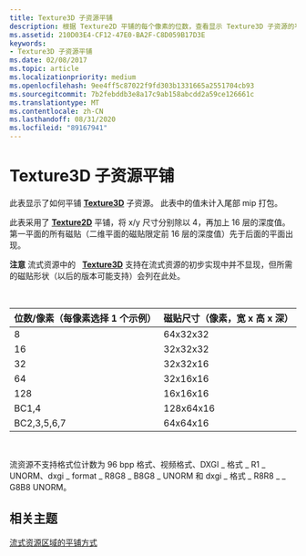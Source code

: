 ```yaml
---
title: Texture3D 子资源平铺
description: 根据 Texture2D 平铺的每个像素的位数，查看显示 Texture3D 子资源的平铺方式的表。
ms.assetid: 210D03E4-CF12-47E0-BA2F-C8D059B17D3E
keywords:
- Texture3D 子资源平铺
ms.date: 02/08/2017
ms.topic: article
ms.localizationpriority: medium
ms.openlocfilehash: 9ee4ff5c87022f9fd303b1331665a2551704cb93
ms.sourcegitcommit: 7b2febddb3e8a17c9ab158abcdd2a59ce126661c
ms.translationtype: MT
ms.contentlocale: zh-CN
ms.lasthandoff: 08/31/2020
ms.locfileid: "89167941"
---
```

# <a name="texture3d-subresource-tiling"></a>Texture3D 子资源平铺


此表显示了如何平铺 [**Texture3D**](/windows/desktop/direct3dhlsl/sm5-object-texture3d) 子资源。 此表中的值未计入尾部 mip 打包。

此表采用了 [**Texture2D**](/windows/desktop/direct3dhlsl/sm5-object-texture2d) 平铺，将 x/y 尺寸分别除以 4，再加上 16 层的深度值。 第一平面的所有磁贴（二维平面的磁贴限定前 16 层的深度值）先于后面的平面出现。

**注意**  流式资源中的   [**Texture3D**](/windows/desktop/direct3dhlsl/sm5-object-texture3d) 支持在流式资源的初步实现中并不显现，但所需的磁贴形状（以后的版本可能支持）会列在此处。

 

| 位数/像素（每像素选择 1 个示例） | 磁贴尺寸（像素，宽 x 高 x 深） |
|-----------------------------|---------------------------------|
| 8                           | 64x32x32                        |
| 16                          | 32x32x32                        |
| 32                          | 32x32x16                        |
| 64                          | 32x16x16                        |
| 128                         | 16x16x16                        |
| BC1,4                       | 128x64x16                       |
| BC2,3,5,6,7                 | 64x64x16                        |

 

流资源不支持格式位计数为 96 bpp 格式、视频格式、DXGI \_ 格式 \_ R1 \_ UNORM、dxgi \_ format \_ R8G8 \_ B8G8 \_ UNORM 和 dxgi \_ 格式 \_ R8R8 \_ \_ G8B8 UNORM。

## <a name="span-idrelated-topicsspanrelated-topics"></a><span id="related-topics"></span>相关主题


[流式资源区域的平铺方式](how-a-streaming-resource-s-area-is-tiled.md)

 

 